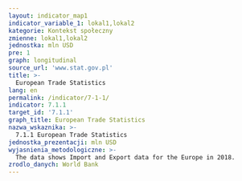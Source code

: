 ```yaml
---
layout: indicator_map1
indicator_variable_1: lokal1,lokal2
kategorie: Kontekst społeczny
zmienne: lokal1,lokal2
jednostka: mln USD
pre: 1
graph: longitudinal
source_url: 'www.stat.gov.pl'
title: >-
  European Trade Statistics
lang: en
permalink: /indicator/7-1-1/
indicator: 7.1.1
target_id: '7.1.1'
graph_title: European Trade Statistics
nazwa_wskaznika: >-
  7.1.1 European Trade Statistics
jednostka_prezentacji: mln USD
wyjasnienia_metodologiczne: >-
  The data shows Import and Export data for the Europe in 2018.
zrodlo_danych: World Bank
---
```

